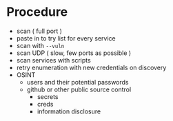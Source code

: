 Procedure
====================================================================================================
- scan ( full port )
- paste in to try list for every service
- scan with `--vuln`
- scan UDP ( slow, few ports as possible )
- scan services with scripts
- retry enumeration with new credentials on discovery
- OSINT
  - users and their potential passwords
  - github or other public source control
    - secrets
    - creds
    - information disclosure
